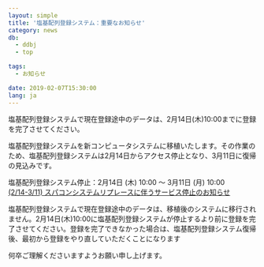 ```yaml
---
layout: simple
title: '塩基配列登録システム：重要なお知らせ'
category: news
db:
  - ddbj
  - top

tags:
  - お知らせ

date: 2019-02-07T15:30:00
lang: ja
---
```


<p><span class="bold">塩基配列登録システムで現在登録途中のデータは、2月14日(木)10:00までに登録を完了させてください。</span></p>

<p>塩基配列登録システムを新コンピュータシステムに移植いたします。その作業のため、塩基配列登録システムは2月14日からアクセス停止となり、3月11日に復帰の見込みです。</p>

<p>塩基配列登録システム停止：2月14日 (木) 10:00 ～ 3月11日 (月) 10:00<br><a href="/news/ja/190207.html">(2/14-3/11) スパコンシステムリプレースに伴うサービス停止のお知らせ</a></p>

<p><span class="bold">塩基配列登録システムで現在登録途中のデータは、移植後のシステムに移行されません。2月14日(木)10:00に塩基配列登録システムが停止するより前に登録を完了させてください。</span>登録を完了できなかった場合は、塩基配列登録システム復帰後、最初から登録をやり直していただくことになります</p>

<p>何卒ご理解くださいますようお願い申し上げます。</p>
